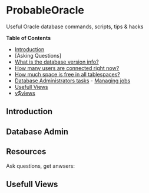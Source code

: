 # ProbableOracle
Useful Oracle database commands, scripts, tips &amp; hacks

**Table of Contents**

  - [Introduction](#introduction)
  - [Asking Questions]
   - [What is the database version info?](#unn-dd)
   - [How many users are connected right now?](#tst-tdd)
   - [How much space is free in all tablespaces?](#free-space)
   - [Database Administrators tasks](#database-administrators-tasks)
    - [Managing jobs](#jobs)
  - [Usefull Views](#usefull-views)
   - [v$views](#vvvv)

## Introduction
## Database Admin
## 
## Resources 

Ask questions, get anwsers: 


## Usefull Views

